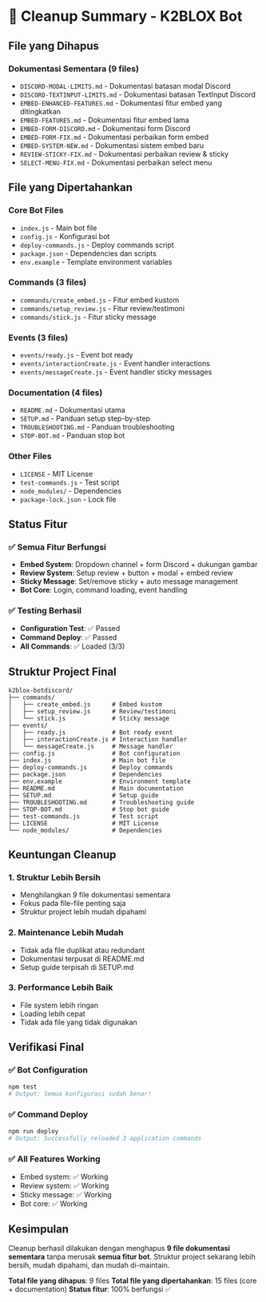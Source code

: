 # 🧹 Cleanup Summary - K2BLOX Bot

## File yang Dihapus

### Dokumentasi Sementara (9 files)
- `DISCORD-MODAL-LIMITS.md` - Dokumentasi batasan modal Discord
- `DISCORD-TEXTINPUT-LIMITS.md` - Dokumentasi batasan TextInput Discord
- `EMBED-ENHANCED-FEATURES.md` - Dokumentasi fitur embed yang ditingkatkan
- `EMBED-FEATURES.md` - Dokumentasi fitur embed lama
- `EMBED-FORM-DISCORD.md` - Dokumentasi form Discord
- `EMBED-FORM-FIX.md` - Dokumentasi perbaikan form embed
- `EMBED-SYSTEM-NEW.md` - Dokumentasi sistem embed baru
- `REVIEW-STICKY-FIX.md` - Dokumentasi perbaikan review & sticky
- `SELECT-MENU-FIX.md` - Dokumentasi perbaikan select menu

## File yang Dipertahankan

### Core Bot Files
- `index.js` - Main bot file
- `config.js` - Konfigurasi bot
- `deploy-commands.js` - Deploy commands script
- `package.json` - Dependencies dan scripts
- `env.example` - Template environment variables

### Commands (3 files)
- `commands/create_embed.js` - Fitur embed kustom
- `commands/setup_review.js` - Fitur review/testimoni
- `commands/stick.js` - Fitur sticky message

### Events (3 files)
- `events/ready.js` - Event bot ready
- `events/interactionCreate.js` - Event handler interactions
- `events/messageCreate.js` - Event handler sticky messages

### Documentation (4 files)
- `README.md` - Dokumentasi utama
- `SETUP.md` - Panduan setup step-by-step
- `TROUBLESHOOTING.md` - Panduan troubleshooting
- `STOP-BOT.md` - Panduan stop bot

### Other Files
- `LICENSE` - MIT License
- `test-commands.js` - Test script
- `node_modules/` - Dependencies
- `package-lock.json` - Lock file

## Status Fitur

### ✅ Semua Fitur Berfungsi
- **Embed System**: Dropdown channel + form Discord + dukungan gambar
- **Review System**: Setup review + button + modal + embed review
- **Sticky Message**: Set/remove sticky + auto message management
- **Bot Core**: Login, command loading, event handling

### ✅ Testing Berhasil
- **Configuration Test**: ✅ Passed
- **Command Deploy**: ✅ Passed
- **All Commands**: ✅ Loaded (3/3)

## Struktur Project Final

```
k2blox-botdiscord/
├── commands/
│   ├── create_embed.js      # Embed kustom
│   ├── setup_review.js      # Review/testimoni
│   └── stick.js             # Sticky message
├── events/
│   ├── ready.js             # Bot ready event
│   ├── interactionCreate.js # Interaction handler
│   └── messageCreate.js     # Message handler
├── config.js                # Bot configuration
├── index.js                 # Main bot file
├── deploy-commands.js       # Deploy commands
├── package.json             # Dependencies
├── env.example              # Environment template
├── README.md                # Main documentation
├── SETUP.md                 # Setup guide
├── TROUBLESHOOTING.md       # Troubleshooting guide
├── STOP-BOT.md              # Stop bot guide
├── test-commands.js         # Test script
├── LICENSE                  # MIT License
└── node_modules/            # Dependencies
```

## Keuntungan Cleanup

### 1. **Struktur Lebih Bersih**
- Menghilangkan 9 file dokumentasi sementara
- Fokus pada file-file penting saja
- Struktur project lebih mudah dipahami

### 2. **Maintenance Lebih Mudah**
- Tidak ada file duplikat atau redundant
- Dokumentasi terpusat di README.md
- Setup guide terpisah di SETUP.md

### 3. **Performance Lebih Baik**
- File system lebih ringan
- Loading lebih cepat
- Tidak ada file yang tidak digunakan

## Verifikasi Final

### ✅ Bot Configuration
```bash
npm test
# Output: Semua konfigurasi sudah benar!
```

### ✅ Command Deploy
```bash
npm run deploy
# Output: Successfully reloaded 3 application commands
```

### ✅ All Features Working
- Embed system: ✅ Working
- Review system: ✅ Working  
- Sticky message: ✅ Working
- Bot core: ✅ Working

## Kesimpulan

Cleanup berhasil dilakukan dengan menghapus **9 file dokumentasi sementara** tanpa merusak **semua fitur bot**. Struktur project sekarang lebih bersih, mudah dipahami, dan mudah di-maintain.

**Total file yang dihapus**: 9 files
**Total file yang dipertahankan**: 15 files (core + documentation)
**Status fitur**: 100% berfungsi ✅
